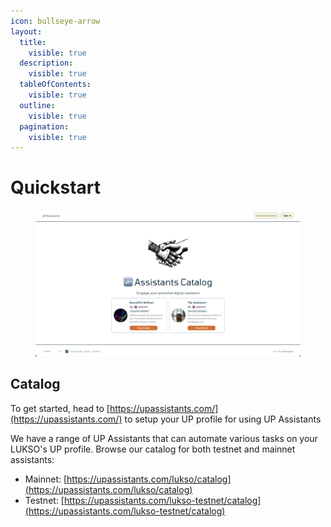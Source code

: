 ```yaml
---
icon: bullseye-arrow
layout:
  title:
    visible: true
  description:
    visible: true
  tableOfContents:
    visible: true
  outline:
    visible: true
  pagination:
    visible: true
---
```


# Quickstart

<figure><img src="../.gitbook/assets/Screenshot 2025-02-21 at 4.07.59 PM.png" alt=""><figcaption></figcaption></figure>

## Catalog

To get started, head to [https://upassistants.com/](https://upassistants.com/) to setup your UP profile for using UP Assistants

We have a range of UP Assistants that can automate various tasks on your LUKSO's UP profile. Browse our catalog for both testnet and mainnet assistants:

* Mainnet: [https://upassistants.com/lukso/catalog](https://upassistants.com/lukso/catalog)
* Testnet: [https://upassistants.com/lukso-testnet/catalog](https://upassistants.com/lukso-testnet/catalog)
